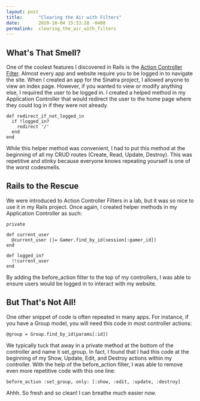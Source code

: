 ```yaml
---
layout: post
title:      "Clearing the Air with Filters"
date:       2020-10-04 15:53:28 -0400
permalink:  clearing_the_air_with_filters
---
```



## What's That Smell?

One of the coolest features I discovered in Rails is the [Action Controller Filter](https://guides.rubyonrails.org/action_controller_overview.html#filters).  Almost every app and website require you to be logged in to navigate the site.  When I created an app for the Sinatra project, I allowed anyone to view an index page.  However, if you wanted to view or modify anything else, I required the user to be logged in.  I created a helped method in my Application Controller that would redirect the user to the home page where they could log in if they were not already. 

```
def redirect_if_not_logged_in
  if !logged_in?
    redirect '/'
  end
end
```

While this helper method was convenient, I had to put this method at the beginning of all my CRUD routes (Create, Read, Update, Destroy).  This was repetitive and stinky because everyone knows repeating yourself is one of the worst codesmells.

## Rails to the Rescue

We were introduced to Action Controller Filters in a lab, but it was so nice to use it in my Rails project. Once again, I created helper methods in my Application Controller as such:

```
private

def current_user
  @current_user ||= Gamer.find_by_id(session[:gamer_id])
end

def logged_in?
  !!current_user
end
```

By adding the before_action filter to the top of my controllers, I was able to ensure users would be logged in to interact with my website.

## But That's Not All!

One other snippet of code is often repeated in many apps.  For instance, if you have a Group model, you will need this code in most controller actions:

```
@group = Group.find_by_id(params[:id])
```

We typically tuck that away in a private method at the bottom of the controller and name it set_group.  In fact, I found that I had this code at the beginning of my Show, Update, Edit, and Destroy actions within my controller.  With the help of the before_action filter, I was able to remove even more repetitive code with this one line:

```
before_action :set_group, only: [:show, :edit, :update, :destroy]
```

Ahhh. So fresh and so clean! I can breathe much easier now.
